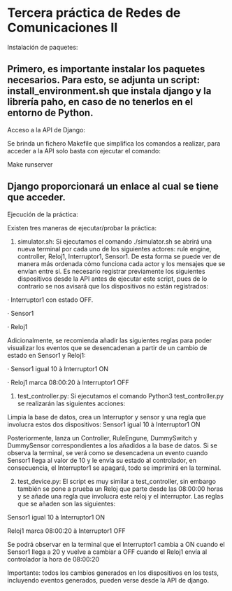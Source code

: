 # Tercera práctica de Redes de Comunicaciones II

Instalación de paquetes:

Primero, es importante instalar los paquetes necesarios. Para esto, se adjunta un script: install_environment.sh que instala django y la librería paho, en caso de no tenerlos en el entorno de Python.
---------------------------------------------------------------------
Acceso a la API de Django:

Se brinda un fichero Makefile que simplifica los comandos a realizar, para acceder a la API solo basta con ejecutar el comando:

Make runserver

Django proporcionará un enlace al cual se tiene que acceder.
---------------------------------------------------------------------
Ejecución de la práctica:

Existen tres maneras de ejecutar/probar la práctica:

1. simulator.sh: Si ejecutamos el comando ./simulator.sh se abrirá una nueva terminal por cada uno de los siguientes actores: rule engine, controller, Reloj1, Interruptor1, Sensor1. De esta forma se puede ver de manera más ordenada cómo funciona cada actor y los mensajes que se envían entre sí. Es necesario registrar previamente los siguientes dispositivos desde la API antes de ejecutar este script, pues de lo contrario se nos avisará que los dispositivos no están registrados:

·        Interruptor1 con estado OFF.

·        Sensor1

·        Reloj1

Adicionalmente, se recomienda añadir las siguientes reglas para poder visualizar los eventos que se desencadenan a partir de un cambio de estado en Sensor1 y Reloj1:

·        Sensor1 igual 10 à Interruptor1 ON

·        Reloj1 marca 08:00:20 à Interruptor1 OFF

1. test_controller.py:  Si ejecutamos el comando Python3 test_controller.py se realizarán las siguientes acciones:

Limpia la base de datos, crea un Interruptor y sensor y una regla que involucra estos dos dispositivos: Sensor1 igual 10 à Interruptor1 ON

Posteriormente, lanza un Controller, RuleEngune, DummySwitch y DummySensor correspondientes a los añadidos a la base de datos. Si se observa la terminal, se verá como se desencadena un evento cuando Sensor1 llega al valor de 10 y le envía su estado al controlador, en consecuencia, el Interruptor1 se apagará, todo se imprimirá en la terminal.

2. test_device.py: El script es muy similar a test_controller, sin embargo también se pone a prueba un Reloj que parte desde las 08:00:00 horas y se añade una regla que involucra este reloj y el  interruptor. Las reglas que se añaden son las siguientes:

Sensor1 igual 10 à Interruptor1 ON

Reloj1 marca 08:00:20 à Interruptor1 OFF

Se podrá observar en la terminal que el Interruptor1 cambia a ON  cuando el Sensor1 llega a 20 y vuelve a cambiar a OFF cuando el Reloj1 envía al controlador la hora de 08:00:20

Importante: todos los cambios generados en los dispositivos en los tests, incluyendo eventos generados, pueden verse desde la API de django. 
